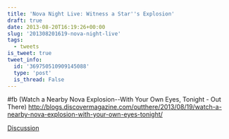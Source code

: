 ```yaml
---
title: 'Nova Night Live: Witness a Star''s Explosion'
draft: true
date: 2013-08-20T16:19:26+00:00
slug: '201308201619-nova-night-live'
tags:
  - tweets
is_tweet: true
tweet_info:
  id: '369750510909145088'
  type: 'post'
  is_thread: False
---
```




#fb (Watch a Nearby Nova Explosion--With Your Own Eyes, Tonight - Out There) <http://blogs.discovermagazine.com/outthere/2013/08/19/watch-a-nearby-nova-explosion-with-your-own-eyes-tonight/>

[Discussion](https://x.com/sytelus/status/369750510909145088)
